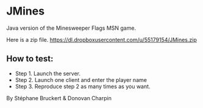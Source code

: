 JMines
======

Java version of the Minesweeper Flags MSN game.

Here is a zip file.
https://dl.dropboxusercontent.com/u/55179154/JMines.zip

How to test: 
------------
- Step 1. Launch the server.
- Step 2. Launch one client and enter the player name
- Step 3. Reproduce step 2 as many times as you want.

By Stéphane Bruckert & Donovan Charpin
